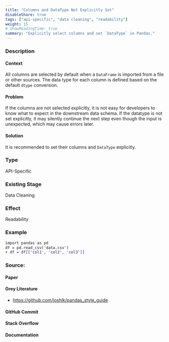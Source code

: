 ```yaml
---
title: "Columns and DataType Not Explicitly Set"
disableShare: true
tags: ["api-specific", "data cleaning", "readability"]
weight: 15
# ShowReadingTime: true	
summary: "Explicitly select columns and set `DataType` in Pandas."
---
```


### Description

#### Context

All columns are selected by default when a `DataFrame` is imported from a file or other sources. The data type for each column is defined based on the default `dtype` conversion.

#### Problem

If the columns are not selected explicitly, it is not easy for developers to know what to expect in the downstream data schema. If the datatype is not set explicitly, it may silently continue the next step even though the input is unexpected, which may cause errors later.

#### Solution
It is recommended to set their columns and `DataType` explicitly.


### Type

API-Specific

### Existing Stage

Data Cleaning

### Effect

Readability

### Example

```diff
import pandas as pd
df = pd.read_csv('data.csv')
+ df = df[['col1', 'col2', 'col3']]
```

### Source:

#### Paper 

#### Grey Literature
- https://github.com/joshlk/pandas_style_guide

#### GitHub Commit

#### Stack Overflow

#### Documentation

